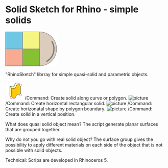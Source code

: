 # Solid Sketch for Rhino - simple solids 
![picture](simples.png)

"RhinoSketch" librray for simple quasi-solid and parametric objects.

![picture](Images/Curve%20Ikon.png) /Command: Create solid along curve or polygon.
![picture]("Images/Horiz%20Ikon.png") /Command: Create horizontal rectangular solid. 
![picture]("Images/Polygon%20Ikon.png") /Command: Create horizonatal shape by polygon boundary.
![picture]("Images/Vertical%20Ikon.png") /Command: Create solid in a vertical position.

What does quasi solid object mean? 
The script generate planar surfaces that are grouped together. 

Why do not you go with real solid object?
The surface group gives the possibility to apply different materials on each side of the object that is not possible with solid objects.

Technical:
Scrips are developed in Rhinoceros 5.
